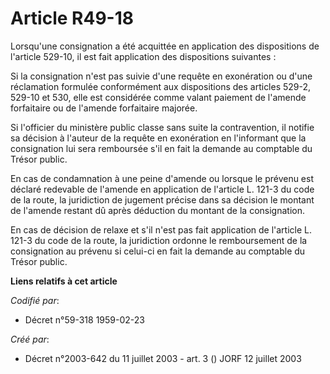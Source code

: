 # Article R49-18

Lorsqu'une consignation a été acquittée en application des dispositions de l'article 529-10, il est fait application des
dispositions suivantes :

Si la consignation n'est pas suivie d'une requête en exonération ou d'une réclamation formulée conformément aux dispositions
des articles 529-2, 529-10 et 530, elle est considérée comme valant paiement de l'amende forfaitaire ou de l'amende
forfaitaire majorée.

Si l'officier du ministère public classe sans suite la contravention, il notifie sa décision à l'auteur de la requête en
exonération en l'informant que la consignation lui sera remboursée s'il en fait la demande au comptable du Trésor public.

En cas de condamnation à une peine d'amende ou lorsque le prévenu est déclaré redevable de l'amende en application de
l'article L. 121-3 du code de la route, la juridiction de jugement précise dans sa décision le montant de l'amende restant dû
après déduction du montant de la consignation.

En cas de décision de relaxe et s'il n'est pas fait application de l'article L. 121-3 du code de la route, la juridiction
ordonne le remboursement de la consignation au prévenu si celui-ci en fait la demande au comptable du Trésor public.

**Liens relatifs à cet article**

_Codifié par_:

  - Décret n°59-318 1959-02-23

_Créé par_:

  - Décret n°2003-642 du 11 juillet 2003 - art. 3 () JORF 12 juillet 2003
